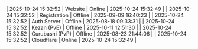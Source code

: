 | 2025-10-24 15:32:52 | Website | Online | 2025-10-24 15:32:49 |
| 2025-10-24 15:32:52 | Registration | Offline | 2025-09-09 16:40:23 |
| 2025-10-24 15:32:52 | Auth Server | Offline | 2025-08-18 09:33:31 |
| 2025-10-24 15:32:52 | Kezan (PvE) | Offline | 2025-10-11 12:51:30 |
| 2025-10-24 15:32:52 | Gurubashi (PvP) | Offline | 2025-08-23 21:44:06 |
| 2025-10-24 15:32:52 | Cloudflare | Online | 2025-10-24 15:32:49 |
